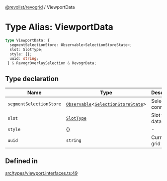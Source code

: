 [@revolist/revogrid](README.md) / ViewportData

# Type Alias: ViewportData

```ts
type ViewportData: {
  segmentSelectionStore: Observable<SelectionStoreState>;
  slot: SlotType;
  style: {};
  uuid: string;
 } & RevogrOverlaySelection & RevogrData;
```

## Type declaration

| Name | Type | Description | Defined in |
| ------ | ------ | ------ | ------ |
| `segmentSelectionStore` | [`Observable`](TypeAlias.Observable.md)\<[`SelectionStoreState`](TypeAlias.SelectionStoreState.md)\> | Selection connection | [src/types/viewport.interfaces.ts:51](https://github.com/revolist/revogrid/blob/1ac09c9216d3d9dcf169b93db55034b60bfdcc8e/src/types/viewport.interfaces.ts#L51) |
| `slot` | [`SlotType`](TypeAlias.SlotType.md) | Slot to put data | [src/types/viewport.interfaces.ts:54](https://github.com/revolist/revogrid/blob/1ac09c9216d3d9dcf169b93db55034b60bfdcc8e/src/types/viewport.interfaces.ts#L54) |
| `style` | \{\} | - | [src/types/viewport.interfaces.ts:58](https://github.com/revolist/revogrid/blob/1ac09c9216d3d9dcf169b93db55034b60bfdcc8e/src/types/viewport.interfaces.ts#L58) |
| `uuid` | `string` | Current grid uniq Id | [src/types/viewport.interfaces.ts:57](https://github.com/revolist/revogrid/blob/1ac09c9216d3d9dcf169b93db55034b60bfdcc8e/src/types/viewport.interfaces.ts#L57) |

## Defined in

[src/types/viewport.interfaces.ts:49](https://github.com/revolist/revogrid/blob/1ac09c9216d3d9dcf169b93db55034b60bfdcc8e/src/types/viewport.interfaces.ts#L49)
